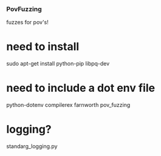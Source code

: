 ### PovFuzzing

fuzzes for pov's!


# need to install
sudo apt-get install python-pip libpq-dev


# need to include a dot env file
python-dotenv
compilerex
farnworth
pov_fuzzing

# logging?
standarg_logging.py
